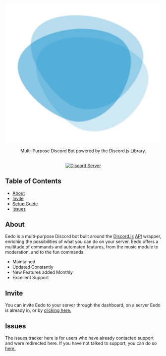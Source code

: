 <div align="center">
  <br />
  <p>
    <a href="https://eedo.app/"><img src="https://raw.githubusercontent.com/Eedo/Eedo/master/eedo_icon.png" width="546" alt="Eedo" /></a>
  </p>
  Multi-Purpose Discord Bot powered by the Discord.js Library.
  <br />
  <br />
  <p>
    <a href="https://support.eedo.app/"><img src="https://discordapp.com/api/guilds/449718669480558593/embed.png" alt="Discord Server" /></a>
  </p>
</div>

## Table of Contents

- [About](#about)
- [Invite](#invite)
- [Setup Guide](https://github.com/Eedo/Eedo/blob/master/SETUP.md)
- [Issues](#issues)

## About

Eedo is a multi-purpose Discord bot built around the [Discord.js](https://github.com/discordjs/discord.js) [API](https://discordapp.com/developers/docs/intro) wrapper, enriching the possibilities of what you can do on your server. Eedo offers a multitude of commands and automated features, from the music module to moderation, and to the fun commands.

- Maintained
- Updated Constantly
- New Features added Monthly
- Excellent Support

## Invite

You can invite Eedo to your server through the dashboard, on a server Eedo is already in, or by [clicking here.](https://invite.eedo.app/)

## Issues

The issues tracker here is for users who have already contacted support and were redirected here. If you have not talked to support, you can do so [here.](https://support.eedo.app/)
